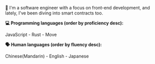 👋 I'm a software engineer with a focus on front-end development, and lately, I've been diving into smart contracts too.


**💻 Programming languages (order by proficiency desc):**

JavaScript - Rust - Move

**🗣️ Human languages (order by fluency desc):**

Chinese(Mandarin) - English - Japanese
